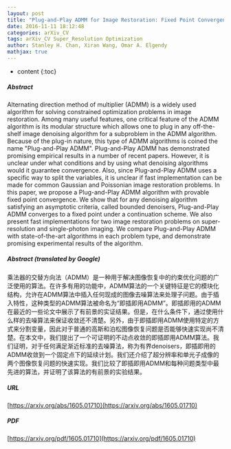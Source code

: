 ```yaml
---
layout: post
title: "Plug-and-Play ADMM for Image Restoration: Fixed Point Convergence and Applications"
date: 2016-11-11 18:12:48
categories: arXiv_CV
tags: arXiv_CV Super_Resolution Optimization
author: Stanley H. Chan, Xiran Wang, Omar A. Elgendy
mathjax: true
---
```


* content
{:toc}

##### Abstract
Alternating direction method of multiplier (ADMM) is a widely used algorithm for solving constrained optimization problems in image restoration. Among many useful features, one critical feature of the ADMM algorithm is its modular structure which allows one to plug in any off-the-shelf image denoising algorithm for a subproblem in the ADMM algorithm. Because of the plug-in nature, this type of ADMM algorithms is coined the name "Plug-and-Play ADMM". Plug-and-Play ADMM has demonstrated promising empirical results in a number of recent papers. However, it is unclear under what conditions and by using what denoising algorithms would it guarantee convergence. Also, since Plug-and-Play ADMM uses a specific way to split the variables, it is unclear if fast implementation can be made for common Gaussian and Poissonian image restoration problems. In this paper, we propose a Plug-and-Play ADMM algorithm with provable fixed point convergence. We show that for any denoising algorithm satisfying an asymptotic criteria, called bounded denoisers, Plug-and-Play ADMM converges to a fixed point under a continuation scheme. We also present fast implementations for two image restoration problems on super-resolution and single-photon imaging. We compare Plug-and-Play ADMM with state-of-the-art algorithms in each problem type, and demonstrate promising experimental results of the algorithm.

##### Abstract (translated by Google)
乘法器的交替方向法（ADMM）是一种用于解决图像恢复中的约束优化问题的广泛使用的算法。在许多有用的功能中，ADMM算法的一个关键特征是它的模块化结构，允许在ADMM算法中插入任何现成的图像去噪算法来处理子问题。由于插入特性，这种类型的ADMM算法被命名为“即插即用ADMM”。即插即用的ADMM在最近的一些论文中展示了有前景的实证结果。但是，在什么条件下，通过使用什么样的去噪算法来保证收敛还不清楚。另外，由于即插即用ADMM使用特定的方式来分割变量，因此对于普通的高斯和泊松图像恢复问题是否能够快速实现尚不清楚。在本文中，我们提出了一个可证明的不动点收敛的即插即用ADMM算法。我们证明，对于任何满足渐近标准的去噪算法，称为有界denoisers，即插即用的ADMM收敛到一个固定点下的延续计划。我们还介绍了超分辨率和单光子成像的两个图像恢复问题的快速实现。我们比较了即插即用ADMM和每种问题类型中最先进的算法，并证明了该算法的有前景的实验结果。

##### URL
[https://arxiv.org/abs/1605.01710](https://arxiv.org/abs/1605.01710)

##### PDF
[https://arxiv.org/pdf/1605.01710](https://arxiv.org/pdf/1605.01710)

